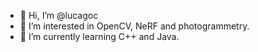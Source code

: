 - 👋 Hi, I’m @lucagoc
- 👀 I’m interested in OpenCV, NeRF and photogrammetry.
- 🌱 I’m currently learning C++ and Java.

<!---
lucagoc/lucagoc is a ✨ special ✨ repository because its `README.md` (this file) appears on your GitHub profile.
You can click the Preview link to take a look at your changes.
--->
